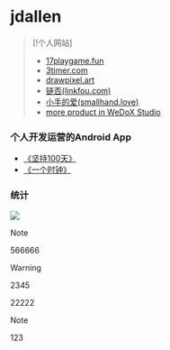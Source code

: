 # jdallen
> [!个人网站]
> - <a href="https://17playgame.fun" title="Play Free Online Games Without Downloads" rel="dofollow">17playgame.fun</a>
> - <a href="https://3timer.com" title="Remote-controlled Countdown Timer" rel="dofollow">3timer.com</a>
> - <a href="https://drawpixel.art" title="Remote-controlled Pixel Artboard" rel="dofollow">drawpixel.art</a>
> - [链否(linkfou.com)](https://linkfou.com/index.html?target_user=8E69E7AF-0072-FB97-9582-80562EE07EA3-1733066798-14805)
> - [小手的爱(smallhand.love)](https://smallhand.love)
> - [more product in WeDoX Studio](https://bumingniao.com)


### 个人开发运营的Android App
- [《坚持100天》](https://bumingniao.com/plan/)
- [《一个时钟》](https://bumingniao.com/clock/)


### 统计
<img align="center" src="https://github-readme-stats.vercel.app/api?username=WeDoX"/>



> [!NOTE]
> 566666

> [!WARNING]
>2345

22222

> [!NOTE]
> 123
